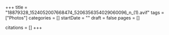 +++
title = "18879328_1524052007668474_5206356354029060096_n_(1).avif"
tags = ["Photos"]
categories = []
startDate = ""
draft = false
pages = []

citations = []
+++
